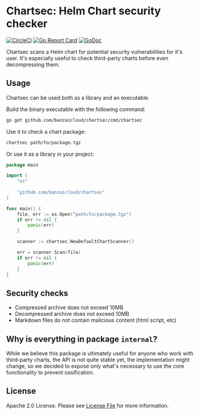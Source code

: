 # Chartsec: Helm Chart security checker

[![CircleCI](https://circleci.com/gh/banzaicloud/chartsec.svg?style=svg)](https://circleci.com/gh/banzaicloud/chartsec)
[![Go Report Card](https://goreportcard.com/badge/github.com/banzaicloud/chartsec?style=flat-square)](https://goreportcard.com/report/github.com/banzaicloud/chartsec)
[![GoDoc](http://img.shields.io/badge/godoc-reference-5272B4.svg?style=flat-square)](https://godoc.org/github.com/banzaicloud/chartsec)

Chartsec scans a Helm chart for potential security vulnerabilities for it's user.
It's especially useful to check third-party charts before even decompressing them.


## Usage

Chartsec can be used both as a library and an executable.

Build the binary executable with the following command:

```bash
go get github.com/banzaicloud/chartsec/cmd/chartsec
```

Use it to check a chart package:

```bash
chartsec path/to/package.tgz
```

Or use it as a library in your project:

```go
package main

import (
	"os"
	
	"github.com/banzaicloud/chartsec"
)

func main() {
    file, err := os.Open("path/to/package.tgz")
    if err != nil {
        panic(err)
    }

    scanner := chartsec.NewDefaultChartScanner()

    err = scanner.Scan(file)
    if err != nil {
    	panic(err)
    }
}
```


## Security checks

- Compressed archive does not exceed 10MB
- Decompressed archive does not exceed 10MB
- Markdown files do not contain malicious content (html script, etc)


## Why is everything in package `internal`?

While we believe this package is ultimately useful for anyone who work with third-party charts,
the API is not quite stable yet, the implementation might change,
so we decided to expose only what's necessary to use the core functionality to prevent ossification.


## License

Apache 2.0 License. Please see [License File](LICENSE) for more information.
